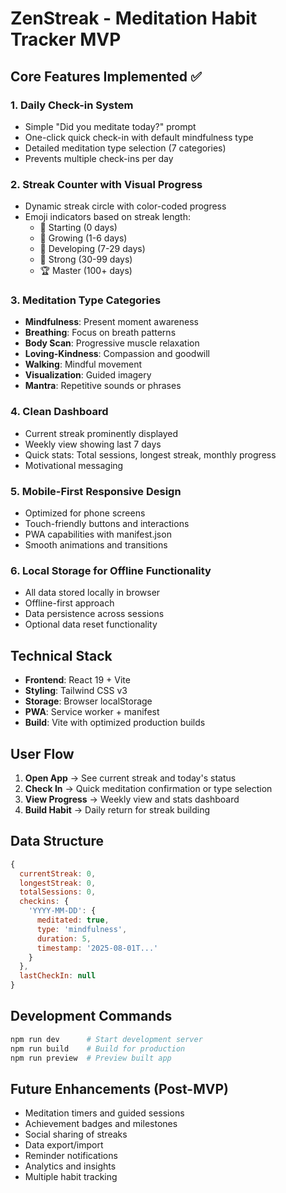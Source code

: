 # ZenStreak - Meditation Habit Tracker MVP

## Core Features Implemented ✅

### 1. Daily Check-in System
- Simple "Did you meditate today?" prompt
- One-click quick check-in with default mindfulness type
- Detailed meditation type selection (7 categories)
- Prevents multiple check-ins per day

### 2. Streak Counter with Visual Progress
- Dynamic streak circle with color-coded progress
- Emoji indicators based on streak length:
  - 🧘 Starting (0 days)
  - 🌱 Growing (1-6 days)
  - 🌿 Developing (7-29 days)
  - 🌳 Strong (30-99 days)
  - 🏆 Master (100+ days)

### 3. Meditation Type Categories
- **Mindfulness**: Present moment awareness
- **Breathing**: Focus on breath patterns
- **Body Scan**: Progressive muscle relaxation
- **Loving-Kindness**: Compassion and goodwill
- **Walking**: Mindful movement
- **Visualization**: Guided imagery
- **Mantra**: Repetitive sounds or phrases

### 4. Clean Dashboard
- Current streak prominently displayed
- Weekly view showing last 7 days
- Quick stats: Total sessions, longest streak, monthly progress
- Motivational messaging

### 5. Mobile-First Responsive Design
- Optimized for phone screens
- Touch-friendly buttons and interactions
- PWA capabilities with manifest.json
- Smooth animations and transitions

### 6. Local Storage for Offline Functionality
- All data stored locally in browser
- Offline-first approach
- Data persistence across sessions
- Optional data reset functionality

## Technical Stack

- **Frontend**: React 19 + Vite
- **Styling**: Tailwind CSS v3
- **Storage**: Browser localStorage
- **PWA**: Service worker + manifest
- **Build**: Vite with optimized production builds

## User Flow

1. **Open App** → See current streak and today's status
2. **Check In** → Quick meditation confirmation or type selection
3. **View Progress** → Weekly view and stats dashboard
4. **Build Habit** → Daily return for streak building

## Data Structure

```javascript
{
  currentStreak: 0,
  longestStreak: 0,
  totalSessions: 0,
  checkins: {
    'YYYY-MM-DD': {
      meditated: true,
      type: 'mindfulness',
      duration: 5,
      timestamp: '2025-08-01T...'
    }
  },
  lastCheckIn: null
}
```

## Development Commands

```bash
npm run dev      # Start development server
npm run build    # Build for production
npm run preview  # Preview built app
```

## Future Enhancements (Post-MVP)

- Meditation timers and guided sessions
- Achievement badges and milestones
- Social sharing of streaks
- Data export/import
- Reminder notifications
- Analytics and insights
- Multiple habit tracking